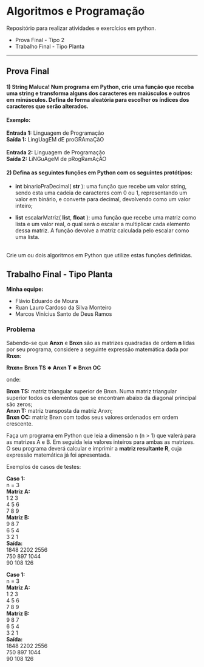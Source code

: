 # Algoritmos e Programação
Repositório para realizar atividades e exercícios em python.
- Prova Final - Tipo 2
- Trabalho Final - Tipo Planta

---------------------------------------------------------------------------------------
## Prova Final

#### 1) String Maluca! Num programa em Python, crie uma função que receba uma string e transforma alguns dos caracteres em maiúsculos e outros em minúsculos. Defina de forma aleatória para escolher os índices dos caracteres que serão alterados. 

<b>Exemplo:</b>
<br><br>
<b>Entrada 1:</b> Linguagem de Programação<br>
<b>Saída 1:</b> LingUagEM dE proGRAmaÇãO
<br><br>
<b>Entrada 2:</b> Linguagem de Programação<br>
<b>Saída 2:</b> LiNGuAgeM de pRogRamAçÃO


#### 2) Defina as seguintes funções em Python com os seguintes protótipos:

- <b>int</b> binarioPraDecimal( <b>str</b> ): uma função que recebe um valor string, sendo esta uma cadeia de caracteres com 0 ou 1, representando um valor em binário, e converte para decimal, devolvendo como um valor inteiro;

- <b>list</b> escalarMatriz( <b>list</b>, <b>float</b> ): uma função que recebe uma matriz como lista e um valor real, o qual será o escalar a multiplicar cada elemento dessa matriz. A função devolve a matriz calculada pelo escalar como uma lista.
<br>
Crie um ou dois algoritmos em Python que utilize estas funções definidas.


## Trabalho Final - Tipo Planta
<b>Minha equipe:</b>
- Flávio Eduardo de Moura
- Ruan Lauro Cardoso da Silva Monteiro
- Marcos Vinícius Santo de Deus Ramos


### Problema 
Sabendo-se que <b>Anxn</b> e <b>Bnxn</b> são as matrizes quadradas de ordem <b>n</b> lidas por seu programa, considere a seguinte expressão matemática dada por <b>Rnxn</b>:

<b>Rnxn= Bnxn TS ∗ Anxn T ∗ Bnxn OC</b><br>

onde:

<b>Bnxn TS:</b> matriz triangular superior de Bnxn. Numa matriz triangular superior todos os elementos que
se encontram abaixo da diagonal principal são zeros;<br>
<b>Anxn T:</b> matriz transposta da matriz Anxn;<br>
<b>Bnxn OC:</b> matriz Bnxn com todos seus valores ordenados em ordem crescente.<br>

Faça um programa em Python que leia a dimensão n (n > 1) que valerá para as matrizes A e B. Em seguida leia valores inteiros para ambas as matrizes. O seu programa deverá calcular e imprimir a <b>matriz resultante R</b>, cuja expressão matemática já foi apresentada.

Exemplos de casos de testes:

<b>Caso 1:</b><br>
n = 3<br>
<b>Matriz A:</b><br>
1 2 3<br>
4 5 6<br>
7 8 9<br>
<b>Matriz B:</b><br>
9 8 7<br>
6 5 4<br>
3 2 1<br>
<b>Saída:</b><br>
1848 2202 2556<br>
750 897 1044<br>
90 108 126<br>

<b>Caso 1:</b><br>
n = 3<br>
<b>Matriz A:</b><br>
1 2 3<br>
4 5 6<br>
7 8 9<br>
<b>Matriz B:</b><br>
9 8 7<br>
6 5 4<br>
3 2 1<br>
<b>Saída:</b><br>
1848 2202 2556<br>
750 897 1044<br>
90 108 126<br>


<!-- ### Questão 1
Faça um programa em Python em que o usuário deverá informar três valores inteiros positivos, x, y e z. Os valores x e y, sendo x < y, formam um intervalo de valores inteiros. O valor de z deverá ser menor ou igual a y (z <= y). O programa deverá imprimir todos os valores inteiros compreendidos no intervalo [x, y] divisíveis por z. Após impressão, o programa deverá informar também a soma dos valores que são pares impressos.

<b>Exemplos:</b>

<b>Entradas 1:</b> x = 5, y = 19 e z = 3;<br>
<b>Saída 1:</b> 6 9 12 15 18, soma pares = 36

### Questão 2
Faça um programa em Python que leia um gabarito de uma prova com 10 questões, onde cada possui como resposta uma das alternativas: A, B, C, D ou E. Após ler o gabarito, o programa irá pedir o nome de um aluno e suas respostas dessa prova (cartão-resposta). Cada questão correta, o aluno soma pontos, de acordo com a tabela de pontuação a seguir:

<table>
<th>N° da questão</th>
<th>Pontuação</th>
<tr>
<td>1</td>
<td>15</td>
</tr>
<tr>
<td>2</td>
<td>15</td>
</tr>
<tr>
<td>3</td>
<td>15</td>
</tr>
<tr>
<td>4</td>
<td>15</td>
</tr>
<tr>
<td>5</td>
<td>20</td>
</tr>
<tr>
<td>6</td>
<td>20</td>
</tr>
<tr>
<td>7</td>
<td>20</td>
</tr>
<tr>
<td>8</td>
<td>30</td>
</tr>
<tr>
<td>9</td>
<td>30</td>
</tr>
<tr>
<td>10</td>
<td>30</td>
</tr>
</table>

Para cada questão errada, o aluno não soma pontos. O programa deverá informar o nome do aluno e a quantidade de pontos obtida na prova.

### Questão 3
Faça um programa que leia <b>n</b> valores inteiros positivos do usuário. O programa deverá informar se a sequência de valores digitada está em ordem crescente ou não.

<b>Exemplos:</b>

<b>Entradas 1:</b> n = 5, 6 9 12 17 18<br>
<b>Saída 1:</b> Está em ordem crescente!

<b>Entradas 2:</b> n = 11, 1 3 5 8 9 13 11 12 20 34 99<br>
<b>Saída 2:</b> Não está em ordem crescente! -->